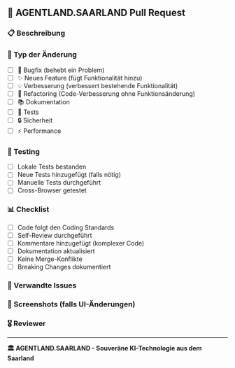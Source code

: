 ## 🚀 AGENTLAND.SAARLAND Pull Request

### 📋 Beschreibung
<!-- Beschreibe die Änderungen in diesem PR -->

### 🎯 Typ der Änderung
- [ ] 🐛 Bugfix (behebt ein Problem)  
- [ ] ✨ Neues Feature (fügt Funktionalität hinzu)
- [ ] 💡 Verbesserung (verbessert bestehende Funktionalität)
- [ ] 🔧 Refactoring (Code-Verbesserung ohne Funktionsänderung)
- [ ] 📚 Dokumentation
- [ ] 🧪 Tests
- [ ] 🔒 Sicherheit
- [ ] ⚡ Performance

### 🧪 Testing
- [ ] Lokale Tests bestanden
- [ ] Neue Tests hinzugefügt (falls nötig)
- [ ] Manuelle Tests durchgeführt
- [ ] Cross-Browser getestet

### 📊 Checklist
- [ ] Code folgt den Coding Standards
- [ ] Self-Review durchgeführt
- [ ] Kommentare hinzugefügt (komplexer Code)
- [ ] Dokumentation aktualisiert
- [ ] Keine Merge-Konflikte
- [ ] Breaking Changes dokumentiert

### 🔗 Verwandte Issues
<!-- Verlinke verwandte Issues: Closes #123 -->

### 📸 Screenshots (falls UI-Änderungen)
<!-- Füge Screenshots hinzu falls UI betroffen ist -->

### 🎖️ Reviewer
<!-- @mention spezifische Reviewer falls nötig -->

---
**🏛️ AGENTLAND.SAARLAND - Souveräne KI-Technologie aus dem Saarland**